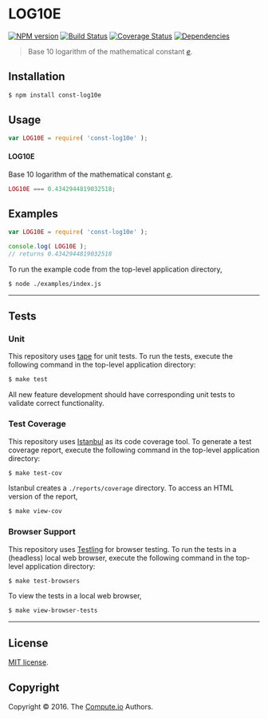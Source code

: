 LOG10E
===
[![NPM version][npm-image]][npm-url] [![Build Status][build-image]][build-url] [![Coverage Status][coverage-image]][coverage-url] [![Dependencies][dependencies-image]][dependencies-url]

> Base 10 logarithm of the mathematical constant [*e*][const-e].


## Installation

``` bash
$ npm install const-log10e
```


## Usage

``` javascript
var LOG10E = require( 'const-log10e' );
```

#### LOG10E

Base 10 logarithm of the mathematical constant [*e*][const-e].

``` javascript
LOG10E === 0.4342944819032518;
```


## Examples

``` javascript
var LOG10E = require( 'const-log10e' );

console.log( LOG10E );
// returns 0.4342944819032518
```

To run the example code from the top-level application directory,

``` bash
$ node ./examples/index.js
```


---
## Tests

### Unit

This repository uses [tape][tape] for unit tests. To run the tests, execute the following command in the top-level application directory:

``` bash
$ make test
```

All new feature development should have corresponding unit tests to validate correct functionality.


### Test Coverage

This repository uses [Istanbul][istanbul] as its code coverage tool. To generate a test coverage report, execute the following command in the top-level application directory:

``` bash
$ make test-cov
```

Istanbul creates a `./reports/coverage` directory. To access an HTML version of the report,

``` bash
$ make view-cov
```


### Browser Support

This repository uses [Testling][testling] for browser testing. To run the tests in a (headless) local web browser, execute the following command in the top-level application directory:

``` bash
$ make test-browsers
```

To view the tests in a local web browser,

``` bash
$ make view-browser-tests
```

<!-- [![browser support][browsers-image]][browsers-url] -->


---
## License

[MIT license](http://opensource.org/licenses/MIT).


## Copyright

Copyright &copy; 2016. The [Compute.io][compute-io] Authors.


[npm-image]: http://img.shields.io/npm/v/const-log10e.svg
[npm-url]: https://npmjs.org/package/const-log10e

[build-image]: http://img.shields.io/travis/const-io/log10e/master.svg
[build-url]: https://travis-ci.org/const-io/log10e

[coverage-image]: https://img.shields.io/codecov/c/github/const-io/log10e/master.svg
[coverage-url]: https://codecov.io/github/const-io/log10e?branch=master

[dependencies-image]: http://img.shields.io/david/const-io/log10e.svg
[dependencies-url]: https://david-dm.org/const-io/log10e

[dev-dependencies-image]: http://img.shields.io/david/dev/const-io/log10e.svg
[dev-dependencies-url]: https://david-dm.org/dev/const-io/log10e

[github-issues-image]: http://img.shields.io/github/issues/const-io/log10e.svg
[github-issues-url]: https://github.com/const-io/log10e/issues

[tape]: https://github.com/substack/tape
[istanbul]: https://github.com/gotwarlost/istanbul
[testling]: https://ci.testling.com

[compute-io]: https://github.com/compute-io/
[const-e]: https://github.com/const-io/e

